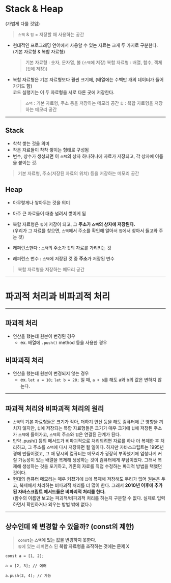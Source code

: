 # Stack & Heap

(가볍게 다룰 것임)

> `스택` & `힙` = 저장할 때 사용하는 공간

- 현대적인 프로그래밍 언어에서 사용할 수 있는 자료는 크게 두 가지로 구분한다.  
  (기본 자료형 & 복합 자료형)

  > 기본 자료형 : 숫자, 문자열, 불 (`스택`에 저장)
  > 복합 자료형 : 배열, 함수, 객체 (`힙`에 저장))

- 복합 자료형은 기본 자료형보다 훨씬 크기에, (배열에는 수백만 개의 데이터가 들어가기도 함)  
  코드 실행기는 이 두 자료형을 서로 다른 곳에 저장한다.

  > `스택` : 기본 자료형, 주소 등을 저장하는 메모리 공간
  > `힙` : 복합 자료형을 저장하는 메모리 공간

---

## Stack

- 착착 쌓는 것을 의미
- 작은 자료들이 착착 쌓이는 형태로 구성됨
- 변수, 상수가 생성되면 이 `스택`의 상자 하나하나에 자료가 저장되고, 각 상자에 이름을 붙이는 것.

> 기본 자료형, 주소(저장된 자료의 위치) 등을 저장하는 메모리 공간

## Heap

- 아무렇게나 쌓아두는 것을 의미
- 아주 큰 자료들이 대충 널려서 쌓이게 됨
- 복합 자료형은 `힙`에 저장이 되고, 그 **주소가 `스택`의 상자에 저장된다.**  
  (우리가 그 자료를 찾으면, `스택`에서 주소를 확인해 알아서 `힙`에서 찾아서 들고와 주는 것)

- 레퍼런스한다 : `스택`의 주소가 `힙`의 자료를 가리키는 것
- 레퍼런스 변수 : `스택`에 저장된 것 중 **주소**가 저장된 변수

> 복합 자료형을 저장하는 메모리 공간

---

# 파괴적 처리과 비파괴적 처리

---

## 파괴적 처리

- 연산을 했는데 원본이 변경된 경우
  - ex. 배열에 `.push()` method 등을 사용한 경우

## 비파괴적 처리

- 연산을 했는데 원본이 변경되지 않는 경우
  - ex. `let a = 10;` `let b = 20;` 일 때, `a + b`를 해도 a와 b의 값은 변하지 않는다.

---

## 파괴적 처리와 비파괴적 처리의 원리

- `스택`의 기본 자료형들은 크기가 작아, 더하기 연산 등을 해도 컴퓨터에 큰 영향을 끼치지 않지만, `힙`에 저장되는 복합 자료형들은 크기가 매우 크기에 `힙`에 저장된 주소가 `스택`에 들어가고, `스택`의 주소와 `힙`은 연결된 관계가 된다.
- 만약 .push() 등의 메서드가 비파괴적으로 처리되려면 자료를 하나 더 복제한 후 처리하고, 그 주소를 `스택`에 다시 저장하면 될 일이다. 하지만 자바스크립트는 1995년 경에 만들어졌고, 그 때 당시의 컴퓨터는 메모리가 굉장히 부족했기에 엄청나게 커질 가능성이 있는 배열을 복제해 생성하는 것이 컴퓨터에게 부담이었다. 그래서 복제해 생성하는 것을 포기하고, 기존의 자료를 직접 수정하는 파괴적 방법을 택했던 것이다.
- 현대의 컴퓨터 메모리는 매우 커졌기에 `힙`에 복제해 저장해도 무리가 없어 원본은 두고, 복제해서 처리하는 비파괴적 처리를 더 많이 한다. 그래서 **2010년 이후에 추가된 자바스크립트 메서드들은 비파괴적 처리를 한다.**  
  (함수의 이름만 보고는 파괴적/비파괴적 처리를 하는지 구분할 수 없다. 실제로 입력하면서 확인하거나 외우는 방법 밖에 없다.)

---

## 상수인데 왜 변경할 수 있을까? (const의 제한)

> **`const`는 `스택`에 있는 값을 변경하지 못한다.**  
> `힙`에 있는 레퍼런스 된 **복합 자료형을 조작하는 것에는 문제 X**

```JS
const a = [1, 2];

a = [2, 3]; // 에러

a.push(3, 4); // 가능
```

